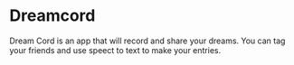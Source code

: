 Dreamcord
=========
Dream Cord is an app that will record and share your dreams. You can tag your friends and use speect to text to make your entries.

